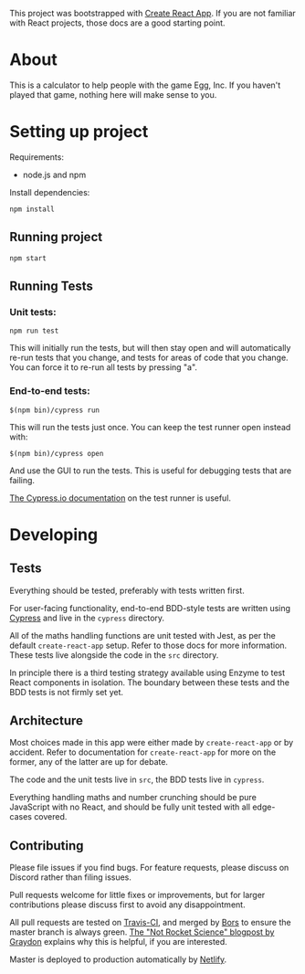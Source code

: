 This project was bootstrapped with [Create React App](https://github.com/facebookincubator/create-react-app). If you are not familiar with React projects, those docs are a good starting point.

# About

This is a calculator to help people with the game Egg, Inc. If you haven't played that game, nothing here will make sense to you.

# Setting up project

Requirements:

* node.js and npm

Install dependencies:

```
npm install
```

## Running project

```npm start```

## Running Tests

### Unit tests:

```npm run test```

This will initially run the tests, but will then stay open and will automatically re-run tests that you change, and tests for areas of code that you change. You can force it to re-run all tests by pressing "a".

### End-to-end tests:

```$(npm bin)/cypress run```

This will run the tests just once. You can keep the test runner open instead with:

```$(npm bin)/cypress open```

And use the GUI to run the tests. This is useful for debugging tests that are failing.

[The Cypress.io documentation](https://docs.cypress.io/guides/core-concepts/test-runner.html) on the test runner is useful.

# Developing

## Tests

Everything should be tested, preferably with tests written first.

For user-facing functionality, end-to-end BDD-style tests are written using [Cypress](https://docs.cypress.io/) and live in the `cypress` directory.

All of the maths handling functions are unit tested with Jest, as per the default `create-react-app` setup. Refer to those docs for more information. These tests live alongside the code in the `src` directory.

In principle there is a third testing strategy available using Enzyme to test React components in isolation. The boundary between these tests and the BDD tests is not firmly set yet.

## Architecture

Most choices made in this app were either made by `create-react-app` or by accident. Refer to documentation for `create-react-app` for more on the former, any of the latter are up for debate.

The code and the unit tests live in `src`, the BDD tests live in `cypress`.

Everything handling maths and number crunching should be pure JavaScript with no React, and should be fully unit tested with all edge-cases covered.

## Contributing

Please file issues if you find bugs. For feature requests, please discuss on Discord rather than filing issues.

Pull requests welcome for little fixes or improvements, but for larger contributions please discuss first to avoid any disappointment.

All pull requests are tested on [Travis-CI](https://travis-ci.com/), and merged by [Bors](https://bors.tech/) to ensure the master branch is always green. [The "Not Rocket Science" blogpost by Graydon](https://graydon2.dreamwidth.org/1597.html) explains why this is helpful, if you are interested.

Master is deployed to production automatically by [Netlify](https://www.netlify.com/).